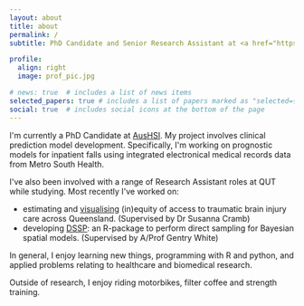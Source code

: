 ```yaml
---
layout: about
title: about
permalink: /
subtitle: PhD Candidate and Senior Research Assistant at <a href="https://www.aushsi.org.au/">AusHSI, QUT</a>

profile:
  align: right
  image: prof_pic.jpg

# news: true  # includes a list of news items
selected_papers: true # includes a list of papers marked as "selected={true}"
social: true  # includes social icons at the bottom of the page
---
```


I'm currently a PhD Candidate at [AusHSI](https://www.aushsi.org.au/). My project involves clinical prediction model development. Specifically, I'm working on prognostic models for inpatient falls using integrated electronical medical records data from Metro South Health.

I've also been involved with a range of Research Assistant roles at QUT while studying. Most recently I've worked on:

* estimating and [visualising](https://access.healthequity.link/) (in)equity of access to traumatic brain injury care across Queensland. (Supervised by Dr Susanna Cramb)
* developing [DSSP](https://cran.r-project.org/web/packages/DSSP/index.html): an R-package to perform direct sampling for Bayesian spatial models. (Supervised by A/Prof Gentry White)

In general, I enjoy learning new things, programming with R and python, and applied problems relating to healthcare and biomedical research.

Outside of research, I enjoy riding motorbikes, filter coffee and strength training.
